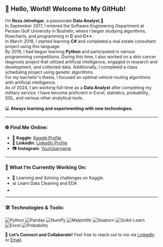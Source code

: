 ## 👋 Hello, World! Welcome to My GitHub!

I’m **Reza Jelvehgar**, a passionate **Data Analyst**,🌟  
In September 2017, I entered the Software Engineering Department at Persian Gulf University in Bushehr, where I began studying algorithms, flowcharts, and programming in **C** and **C++**.<br>
In March 2018, I started learning **C#** and completed a real estate consultant project using this language.<br>
By 2019, I had begun learning **Python** and participated in various programming competitions. During this time, I also worked on a skin cancer diagnosis project that utilized artificial intelligence, engaged in research and development, and collected data. Additionally, I completed a class scheduling project using genetic algorithms.<br>
For my bachelor's thesis, I focused on optimal vehicle routing algorithms with artificial intelligence.<br>
As of 2024, I am working full-time as a **Data Analyst** after completing my military service. I have become proficient in Excel, statistics, probability, SQL, and various other analytical tools.<br><br>
💻 **Always learning and experimenting with new technologies.**

---

### 🌐 Find Me Online:

- 🌟 **Kaggle**: [Kaggle Profile](https://www.kaggle.com/rezajelvehgar)  
- 🔗 **LinkedIn**: [LinkedIn Profile](https://www.linkedin.com/in/reza-jelvehgar-b38046225/)   
- 📷 **Instagram**: [YourUsername](https://www.instagram.com/rezajelvehgar.ir)  

---

### 🚀 What I’m Currently Working On:
- 🤖 Learning and Solving challenges on Kaggle.
- 📊 Learn Data Cleaning and EDA
- 

---

### 🛠️ Technologies & Tools:
![Python](https://img.shields.io/badge/-Python-3776AB?style=flat-square&logo=python&logoColor=white)
![Pandas](https://img.shields.io/badge/-Pandas-150458?style=flat-square&logo=pandas)
![NumPy](https://img.shields.io/badge/-NumPy-013243?style=flat-square&logo=numpy)
![Matplotlib](https://img.shields.io/badge/-Matplotlib-11557C?style=flat-square&logo=matplotlib&logoColor=white)
![Seaborn](https://img.shields.io/badge/-Seaborn-3776AB?style=flat-square&logo=python&logoColor=white)
![Scikit-Learn](https://img.shields.io/badge/-Scikit_Learn-F7931E?style=flat-square&logo=scikit-learn)
![Excel](https://img.shields.io/badge/-Excel-217346?style=flat-square&logo=microsoft-excel&logoColor=white)
![Probability](https://img.shields.io/badge/-Probability-FF6F00?style=flat-square&logo=datacamp&logoColor=white)



🤝 **Let’s Connect and Collaborate!**
Feel free to reach out to me via [LinkedIn](https://www.linkedin.com/in/reza-jelvehgar-b38046225/) or [Email](mailto:devjelvehgar@gmail.com).


